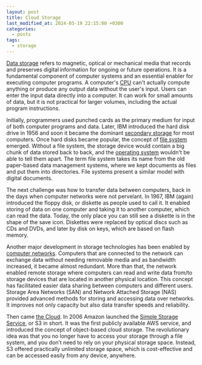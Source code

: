 ```yaml
---
layout: post
title: Cloud Storage
last_modified_at: 2024-03-19 22:15:00 +0300
categories: 
  - posts
tags:
  - storage
---
```


[Data storage](/wiki/storage) refers to magnetic, optical or mechanical media that records and preserves digital information for ongoing or future operations. It is a fundamental component of computer systems and an essential enabler for executing computer programs. A computer's [CPU](/wiki/hardware#central-processing-unit) can't actually compute anything or produce any output data without the user's input. Users can enter the input data directly into a computer. It can work for small amounts of data, but it is not practical for larger volumes, including the actual program instructions. 

Initially, programmers used punched cards as the primary medium for input of both computer programs and data. Later, IBM introduced the hard disk drive in 1956 and soon it became the dominant [secondary storage](/wiki/hardware#secondary-storage) for most computers. Once hard disks became popular, the concept of [file system](/wiki/storage#file-system) emerged. Without a file system, the storage device would contain a big chunk of data stored back to back, and the [operating system](/wiki/os) wouldn't be able to tell them apart. The term file system takes its name from the old paper-based data management systems, where we kept documents as files and put them into directories. File systems present a similar model with digital documents. 

The next challenge was how to transfer data between computers, back in the days when computer networks were not pervelant. In 1967, IBM (again) introduced the floppy disk, or diskette as people used to call it. It enabled storing of data on one computer and taking it to another computer, which can read the data. Today, the only place you can still see a diskette is in the shape of the save icon. Diskettes were replaced by optical discs such as CDs and DVDs, and later by disk on keys, which are based on flash memory. 

Another major development in storage technologies has been enabled by [computer networks](/wiki/network). Computers that are connected to the network can exchange data without needing removable media and as bandwidth increased, it became almost redundant. More than that, the network enabled remote storage where computers can read and write data from/to storage devices that are located in another physical location. This concept has facilitated easier data sharing between computers and different users. Storage Area Networks (SAN) and Network Attached Storage (NAS) provided advanced methods for storing and accessing data over networks. It improves not only capacity but also data transfer speeds and reliability.

Then came [the Cloud](/wiki/cloud). In 2006 Amazon launched the [Simple Storage Service](https://aws.amazon.com/s3/), or S3 in short. It was the first publicly available AWS service, and introduced the concept of object-based cloud storage. The revolutionary idea was that you no longer have to access your storage through a file system, and you don’t need to rely on your physical storage space. Instead, S3 offered practically unlimited storage space, which is cost-effective and can be accessed easily from any device, anywhere.

